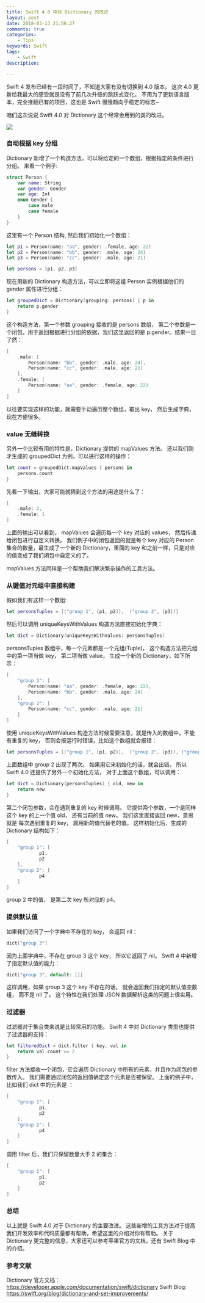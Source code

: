 ```yaml
---
title: Swift 4.0 中对 Dictionary 的改进
layout: post
date: 2018-03-13 21:56:27
comments: true
categories:
	- Tips
keywords: Swift
tags:
	- Swift
description: 

---
```

Swift 4 发布已经有一段时间了，不知道大家有没有切换到 4.0 版本。 这次 4.0 更新给我最大的感受就是没有了前几次升级的跳跃式变化。 不用为了更新语言版本，完全推翻已有的项目，这也是 Swift 慢慢趋向于稳定的标志~

<!-- more -->
咱们这次说说 Swift 4.0 对 Dictionary 这个经常会用到的类的改进。

![](http://ghexoblogimages.oss-cn-beijing.aliyuncs.com/18-11-16/54292846.jpg)

### 自动根据 key 分组
Dictionary 新增了一个构造方法，可以将给定的一个数组，根据指定的条件进行分组。 来看一个例子:

```Swift
struct Person {
    var name: String
    var gender: Gender
    var age: Int
    enum Gender {
        case male
        case female
    }
}
```

这里有一个 Person 结构, 然后我们初始化一个数组：

```Swift
let p1 = Person(name: "aa", gender: .female, age: 22)
let p2 = Person(name: "bb", gender: .male, age: 24)
let p3 = Person(name: "cc", gender: .male, age: 21)

let persons = [p1, p2, p3]
```

现在用新的 Dictionary 构造方法，可以立即将这组 Person 实例根据他们的 gender 属性进行分组：

```Swift
let groupedDict = Dictionary(grouping: persons) { p in
    return p.gender
}
```

这个构造方法，第一个参数 grouping 接收的是 persons 数组， 第二个参数是一个闭包，用于返回根据进行分组的依据，我们这里返回的是 p.gender。结果一目了然：

```Swift
[
    .male: [
        Person(name: "bb", gender: .male, age: 24), 
        Person(name: "cc", gender: .male, age: 21)
    ], 
    .female: [
        Person(name: "aa", gender: .female, age: 22)
    ]
]
```

以往要实现这样的功能，就需要手动遍历整个数组，取出 key， 然后生成字典， 现在方便很多。

### value 无缝转换
另外一个比较有用的特性是，Dictionary 提供的 mapValues 方法。 还以我们刚才生成的 groupedDict 为例，可以进行这样的操作：

```Swift
let count = groupedDict.mapValues { persons in
    persons.count
}
```

先看一下输出，大家可能就猜到这个方法的用途是什么了：

```Swift
[
    .male: 2, 
    .female: 1
]
```

上面的输出可以看到， mapValues 会遍历每一个 key 对应的 values， 然后传递给闭包进行自定义转换。 我们例子中的闭包返回的就是每个 key 对应的 Person 集合的数量，最生成了一个新的 Dictionary，里面的 key 和之前一样，只是对应的值变成了我们闭包中自定义的了。

mapValues 方法同样是一个帮助我们解决繁杂操作的工具方法。

### 从键值对元组中直接构建
假如我们有这样一个数组:

```Swift
let personsTuples = [("group 1", [p1, p2]),  ("group 2", [p3])]
```

然后可以调用 uniqueKeysWithValues 构造方法直接初始化字典：

```Swift
let dict = Dictionary(uniqueKeysWithValues: personsTuples)
```

personsTuples 数组中，每一个元素都是一个元组(Tuple)， 这个构造方法把元组中的第一项当做 key， 第二项当做 value， 生成一个新的 Dictionary，如下所示：

```Swift
[
    "group 1": [
        Person(name: "aa", gender: .female, age: 22), 
        Person(name: "bb", gender: .male, age: 24)
    ], 
    "group 2": [
        Person(name: "cc", gender: .male, age: 21)
    ]
]
```

使用 uniqueKeysWithValues 构造方法时候需要注意，就是传入的数组中，不能有重复的 key， 否则会报运行时错误，比如这个数组就会报错：

```Swift
let personsTuples = [("group 1", [p1, p2]),  ("group 2", [p3]), ("group 2", [p4])]
```

上面数组中 group 2 出现了两次。 如果用它来初始化的话，就会出错。 所以 Swift 4.0 还提供了另外一个初始化方法， 对于上面这个数组，可以调用：

```Swift
let dict = Dictionary(personsTuples) { old, new in
    return new
}
```

第二个闭包参数，会在遇到重复的 key 时候调用。 它提供两个参数，一个是同样这个 key 的上一个值 old， 还有当前的值 new。 我们这里直接返回 new，意思就是 每次遇到重复的 key， 就用新的值代替老的值。 这样初始化后，生成的 Dictionary 结构如下：

```Swift
[
    "group 1": [
            p1,
            p2
    ], 
    "group 2": [
            p4
    ]
]
```

group 2 中的值， 是第二次 key 所对应的 p4。

### 提供默认值
如果我们访问了一个字典中不存在的 key， 会返回 nil：

```Swift
dict["group 3"]
```

因为上面字典中，不存在 group 3 这个 key， 所以它返回了 nil。 Swift 4 中新增了指定默认值的能力：

```Swift
dict["group 3", default: []]
```

这样调用，如果 group 3 这个 key 不存在的话， 就会返回我们指定的默认值空数组， 而不是 nil 了。 这个特性在我们处理 JSON 数据解析这类的问题上很实用。

### 过滤器
过滤器对于集合类来说是比较常用的功能。 Swift 4 中对 Dictionary 类型也提供了过滤器的支持：

```Swift
let filteredDict = dict.filter { key, val in
    return val.count >= 2
}
```

filter 方法接收一个闭包，它会遍历 Dictionary 中所有的元素，并且作为闭包的参数传入。 我们需要通过闭包的返回值确定这个元素是否被保留。 上面的例子中，比如我们 dict 中的元素是 ：

```Swift
[
    "group 1": [
            p1,
            p2
    ], 
    "group 2": [
            p4
    ]
]
```

调用 filter 后，我们只保留数量大于 2 的集合：

```Swift
[
    "group 1": [
            p1,
            p2
    ]
]
```

### 总结
以上就是 Swift 4.0 对于 Dictionary 的主要改进。 这些新增的工具方法对于提高我们开发效率和代码质量都有帮助，希望这里的介绍对你有帮助。 关于 Dictionary 更完整的信息，大家还可以参考苹果官方的文档，还有 Swift Blog 中的介绍。

### 参考文献
Dictionary 官方文档：https://developer.apple.com/documentation/swift/dictionary 
Swift Blog: https://swift.org/blog/dictionary-and-set-improvements/
